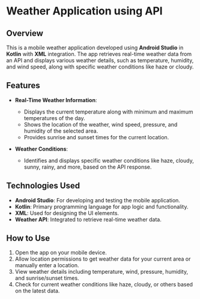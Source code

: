 # Weather Application using API

## Overview
This is a mobile weather application developed using **Android Studio** in **Kotlin** with **XML** integration. The app retrieves real-time weather data from an API and displays various weather details, such as temperature, humidity, and wind speed, along with specific weather conditions like haze or cloudy.

## Features
- **Real-Time Weather Information**:
  - Displays the current temperature along with minimum and maximum temperatures of the day.
  - Shows the location of the weather, wind speed, pressure, and humidity of the selected area.
  - Provides sunrise and sunset times for the current location.

- **Weather Conditions**:
  - Identifies and displays specific weather conditions like haze, cloudy, sunny, rainy, and more, based on the API response.

## Technologies Used
- **Android Studio**: For developing and testing the mobile application.
- **Kotlin**: Primary programming language for app logic and functionality.
- **XML**: Used for designing the UI elements.
- **Weather API**: Integrated to retrieve real-time weather data.

## How to Use
1. Open the app on your mobile device.
2. Allow location permissions to get weather data for your current area or manually enter a location.
3. View weather details including temperature, wind, pressure, humidity, and sunrise/sunset times.
4. Check for current weather conditions like haze, cloudy, or others based on the latest data.